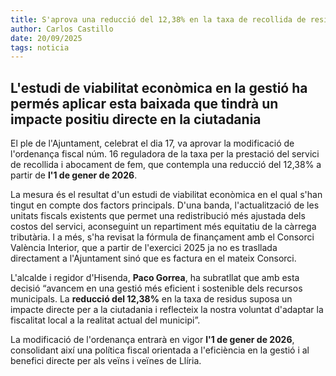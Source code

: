 ```yaml
---
title: S'aprova una reducció del 12,38% en la taxa de recollida de residus a partir de 2026
author: Carlos Castillo
date: 20/09/2025
tags: noticia
---
```


## L'estudi de viabilitat econòmica en la gestió ha permés aplicar esta baixada que tindrà un impacte positiu directe en la ciutadania

El ple de l'Ajuntament, celebrat el dia 17, va aprovar la modificació de l'ordenança fiscal núm. 16 reguladora de la taxa per la prestació del servici de recollida i abocament de fem, que contempla una reducció del 12,38% a partir de **l'1 de gener de 2026**.

La mesura és el resultat d'un estudi de viabilitat econòmica en el qual s'han tingut en compte dos factors principals. D'una banda, l'actualització de les unitats fiscals existents que permet una redistribució més ajustada dels costos del servici, aconseguint un repartiment més equitatiu de la càrrega tributària. I a més, s'ha revisat la fórmula de finançament amb el Consorci València Interior, que a partir de l'exercici 2025 ja no es trasllada directament a l'Ajuntament sinó que es factura en el mateix Consorci.

L'alcalde i regidor d'Hisenda, **Paco Gorrea**, ha subratllat que amb esta decisió “avancem en una gestió més eficient i sostenible dels recursos municipals. La **reducció del 12,38%** en la taxa de residus suposa un impacte directe per a la ciutadania i reflecteix la nostra voluntat d'adaptar la fiscalitat local a la realitat actual del municipi”.

La modificació de l'ordenança entrarà en vigor **l'1 de gener de 2026**, consolidant així una política fiscal orientada a l'eficiència en la gestió i al benefici directe per als veïns i veïnes de Llíria. 

